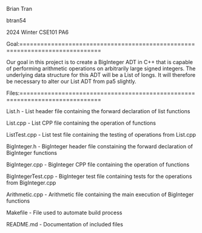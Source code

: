 
Brian Tran

btran54

2024 Winter CSE101 PA6

Goal:=============================================================================

Our goal in this project is to create a BigInteger ADT in C++ that is capable of performing arithmetic operations on arbitrarily large signed integers. The underlying data structure for this ADT will be a List of longs. It will therefore be necessary to alter our List ADT from pa5 slightly. 

Files:=============================================================================

List.h - List header file containing the forward declaration of list functions

List.cpp - List CPP file containing the operation of functions

ListTest.cpp - List test file containing the testing of operations from List.cpp

BigInteger.h - BigInteger header file constaining the forward declaration of BigInteger functions

BigInteger.cpp - BigInteger CPP file containing the operation of functions

BigIntegerTest.cpp - BigInteger test file containing tests for the operations from BigInteger.cpp

Arithmetic.cpp - Arithmetic file containing the main execution of BigInteger functions

Makefile - File used to automate build process

README.md - Documentation of included files